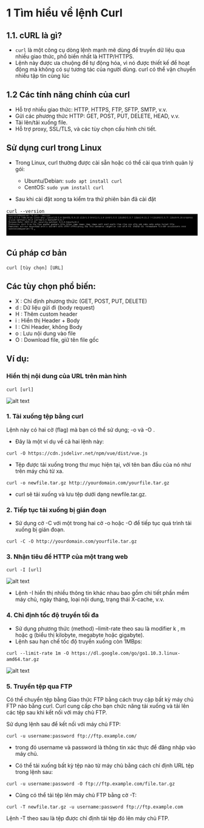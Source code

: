 # 1 Tìm hiểu về lệnh Curl
## 1.1. cURL là gì?
- `curl` là một công cụ dòng lệnh mạnh mẽ dùng để truyền dữ liệu qua nhiều giao thức, phổ biến nhất là HTTP/HTTPS. 
- Lệnh này được ưa chuộng để tự động hóa, vì nó được thiết kế để hoạt động mà không có sự tương tác của người dùng. curl có thể vận chuyển nhiều tập tin cùng lúc
## 1.2 Các tính năng chính của curl
- Hỗ trợ nhiều giao thức: HTTP, HTTPS, FTP, SFTP, SMTP, v.v.
- Gửi các phương thức HTTP: GET, POST, PUT, DELETE, HEAD, v.v.
- Tải lên/tải xuống file.
- Hỗ trợ proxy, SSL/TLS, và các tùy chọn cấu hình chi tiết.
## Sử dụng curl trong Linux

- Trong Linux, curl thường được cài sẵn hoặc có thể cài qua trình quản lý gói:

    - Ubuntu/Debian: `sudo apt install curl`
    - CentOS: `sudo yum install curl`
- Sau khi cài đặt xong ta kiểm tra thử phiên bản đã cài đặt 

`curl --version` 
![alt text](../images/Curl_1.png)
## Cú pháp cơ bản

```curl [tùy chọn] [URL]```

## Các tùy chọn phổ biến:

- X : Chỉ định phương thức (GET, POST, PUT, DELETE)
- d : Dữ liệu gửi đi (body request)
- H : Thêm custom header
- i : Hiển thị Header + Body
- I : Chỉ Header, không Body
- o : Lưu nội dung vào file
- O : Download file, giữ tên file gốc

## Ví dụ:

### Hiển thị nội dung của URL trên màn hình
```
curl [url]
```
![alt text](../images/curl_2.png)

### 1. Tải xuống tệp bằng curl
 Lệnh này có hai cờ (flag) mà bạn có thể sử dụng; -o và -O .
- Đây là một ví dụ về cả hai lệnh này:
```
curl -O https://cdn.jsdelivr.net/npm/vue/dist/vue.js
```
- Tệp được tải xuống trong thư mục hiện tại, với tên ban đầu của nó như trên máy chủ từ xa.
```
curl -o newfile.tar.gz http://yourdomain.com/yourfile.tar.gz
```
- curl sẽ tải xuống và lưu tệp dưới dạng newfile.tar.gz.

### 2. Tiếp tục tải xuống bị gián đoạn

- Sử dụng cờ -C với một trong hai cờ -o hoặc -O để tiếp tục quá trình tải xuống bị gián đoạn.
```
curl -C -O http://yourdomain.com/yourfile.tar.gz
```

### 3. Nhận tiêu đề HTTP của một trang web
```
curl -I [url]
```

![alt text](../images/curl_3.png)

- Lệnh -I hiển thị nhiều thông tin khác nhau bao gồm chi tiết phần mềm máy chủ, ngày tháng, loại nội dung, trạng thái X-cache, v.v.

### 4. Chỉ định tốc độ truyền tối đa
- Sử dụng phương thức (method) –limit-rate theo sau là modifier k , m hoặc g (biểu thị kilobyte, megabyte hoặc gigabyte).
- Lệnh sau hạn chế tốc độ truyền xuống còn 1MBps:
```
curl --limit-rate 1m -O https://dl.google.com/go/go1.10.3.linux-amd64.tar.gz
```
![alt text](../images/curl_4.png)

### 5. Truyền tệp qua FTP 

Có thể chuyển tệp bằng Giao thức FTP bằng cách truy cập bất kỳ máy chủ FTP nào bằng curl. Curl cung cấp cho bạn chức năng tải xuống và tải lên các tệp sau khi kết nối với máy chủ FTP.

Sử dụng lệnh sau để kết nối với máy chủ FTP:
```
curl -u username:password ftp://ftp.example.com/
```
- trong đó username và password là thông tin xác thực để đăng nhập vào máy chủ.

- Có thể tải xuống bất kỳ tệp nào từ máy chủ bằng cách chỉ định URL tệp trong lệnh sau:
```
curl -u username:password -O ftp://ftp.example.com/file.tar.gz
```
- Cũng có thể tải tệp lên máy chủ FTP bằng cờ -T:
```
curl -T newfile.tar.gz -u username:password ftp://ftp.example.com
```
Lệnh -T theo sau là tệp được chỉ định tải tệp đó lên máy chủ FTP.